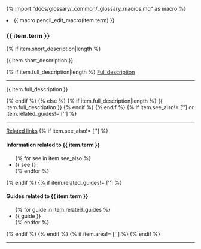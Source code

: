 
{% import "docs/glossary/_common/_glossary_macros.md" as macro %}
<!-- The header above is automatically added to this file. Do not modify anything above this line. -->
<li>
  {{ macro.pencil_edit_macro(item.term) }}
  <h3 class="add-link">{{ item.term }}</h3>
    {% if item.short_description|length %}
    <p>{{ item.short_description }}</p>
      {% if item.full_description|length %}
      <devsite-expandable>
        <a href="#{{ item.term }}-full" class="expand-control once">Full description</a>
        <hr>
        <p>{{ item.full_description }}</p>
      </devsite-expandable>
      {% endif %}
    {% else %}
      {% if item.full_description|length %}
         {{ item.full_description }}
      {% endif %}
    {% endif %}
  {% if item.see_also!= [''] or item.related_guides!= [''] %}
    <hr>
    <devsite-expandable>
    <a href="#{{ item.term }}-also" class="expand-control once">Related links</a>
    {% if item.see_also!= [''] %}
      <h4>Information related to {{ item.term }}</h4>
        <ul class="comma-list">
        {% for see in item.see_also %}
        <li>{{ see }}</li>
        {% endfor %}
      </ul>
    {% endif %}
    {% if item.related_guides!= [''] %}
      <h4>Guides related to {{ item.term }}</h4>
        <ul class="comma-list">
        {% for guide in item.related_guides %}
        <li>{{ guide }}</li>
        {% endfor %}
      </ul>
  {% endif %}
  </devsite-expandable>
  {% endif %}
  {% if item.area!= [''] %}
  <!--
    <ul class="comma-list">
      {% for area in item.area %}
      <li>{{ area }}</li>
      {% endfor %}
    </ul>
  -->
  {% endif %}
<hr>
</li>
